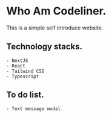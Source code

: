 # Who Am Codeliner.

This is a simple self introduce website.

## Technology stacks.

    - NextJS
    - React
    - Tailwind CSS
    - Typescript

## To do list.

    - Text message modal.
